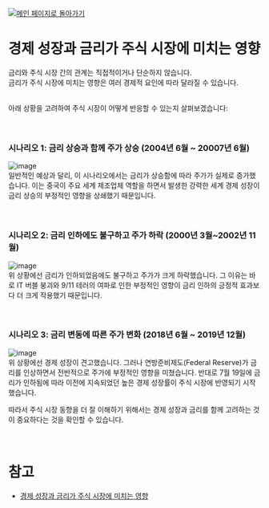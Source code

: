 [![메인 페이지로 돌아가기](https://img.shields.io/badge/메인_페이지로_돌아가기-blueviolet.svg)](https://github.com/juho-creator/Investing/blob/main/README.md)

# 경제 성장과 금리가 주식 시장에 미치는 영향
금리와 주식 시장 간의 관계는 직접적이거나 단순하지 않습니다. </br>
금리가 주식 시장에 미치는 영향은 여러 경제적 요인에 따라 달라질 수 있습니다. </br></br>

아래 상황을 고려하여 주식 시장이 어떻게 반응할 수 있는지 살펴보겠습니다:
</br></br></br>

### 시나리오 1: 금리 상승과 함께 주가 상승 (2004년 6월 ~ 20007년 6월)
![image](https://github.com/juho-creator/Investing/assets/72856990/04a06027-6653-402f-a015-c6a294915d64)  
일반적인 예상과 달리, 이 시나리오에서는 금리가 상승함에 따라 주가가 실제로 증가했습니다. 이는 중국이 주요 세계 제조업체 역할을 하면서 발생한 강력한 세계 경제 성장이 금리 상승의 부정적인 영향을 상쇄했기 때문입니다.
</br></br></br>

### 시나리오 2: 금리 인하에도 불구하고 주가 하락 (2000년 3월~2002년 11월) 
![image](https://github.com/juho-creator/Investing/assets/72856990/d67d0ce8-a424-499e-a59c-abcf185b549e)  
위 상황에선 금리가 인하되었음에도 불구하고 주가가 크게 하락했습니다. 그 이유는 바로 IT 버블 붕괴와 9/11 테러의 여파로 인한 부정적인 영향이 금리 인하의 긍정적 효과보다 더 크게 작용했기 때문입니다.
</br></br></br>

### 시나리오 3: 금리 변동에 따른 주가 변화 (2018년 6월 ~ 2019년 12월)
![image](https://github.com/juho-creator/Investing/assets/72856990/89d4ebe4-cbcb-4c42-92d6-4c12820b9fd5)  
위 상황에선 경제 성장이 견고했습니다. 그러나 연방준비제도(Federal Reserve)가 금리를 인상하면서 전반적으로 주가에 부정적인 영향을 미쳤습니다. 반대로 7월 19일에 금리가 인하됨에 따라 이전에 지속되었던 높은 경제 성장률이 주식 시장에 반영되기 시작했습니다.
</br>

따라서 주식 시장 동향을 더 잘 이해하기 위해서는 경제 성장과 금리를 함께 고려하는 것이 중요하다는 것을 확인할 수 있습니다.
</br></br></br>

# 참고
- [경제 성장과 금리가 주식 시장에 미치는 영향](https://www.youtube.com/watch?v=RazNP3M2SPM&list=PLl2h7tHtrGhyKkVi9rYAhkNu3Q_pLSUml&index=14)
